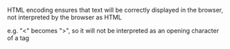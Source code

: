 HTML encoding ensures that text will be correctly displayed in the browser, not interpreted by the browser as HTML

e.g. "&lt;" becomes "&#62;", so it will not be interpreted as an opening character of a tag